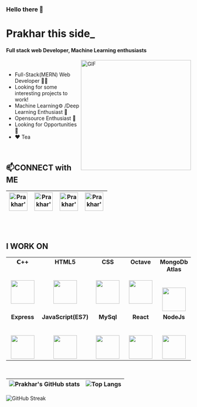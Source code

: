 ### Hello there 👋

#  Prakhar this side_
#### Full stack web Developer, Machine Learning enthusiasts

<img align="right" alt="GIF"  width="300px" src="https://media2.giphy.com/media/fwbzI2kV3Qrlpkh59e/giphy.gif" />

<br>

-  Full-Stack(MERN) Web Developer 🧑‍💻
-  Looking for some interesting projects to work! 
-  Machine Learning⚙️ /Deep Learning Enthusiast 🤖
-  Opensource Enthusiast 💪
-  Looking for Opportunities 🙋
-  ❤️ Tea 
<br>


## 📫CONNECT with ME 
| <a href="https://www.linkedin.com/in/prakhar-vasistha-b36bb2183/" class = "d-inline" width = "30%" >   <img align="left" alt="Prakhar's LinkedIN" width="50px" height="50px" src="https://image.flaticon.com/icons/png/512/174/174857.png" /></a> 	| <a href="https://www.hackerrank.com/vasistha_prakhar" class = "d-inline" width = "30%">  <img align="left" alt="Prakhar's HackerRank" width="50px" height="50px" src="https://upload.wikimedia.org/wikipedia/commons/4/40/HackerRank_Icon-1000px.png" /></a> 	| <a href="https://leetcode.com/AlphaPV/" class = "d-inline" width = "30%">  <img align="left" alt="Prakhar's LeetCode" width="50px" height="50px" src="https://pathrise-website-guide-wp.s3.us-west-1.amazonaws.com/guides/wp-content/uploads/2019/05/10175228/images-11.png" /></a> 	| <a href="https://twitter.com/PRAKHAR0608" class = "d-inline" width = "30%">   <img align="left" alt="Prakhar's Twitter" width="50px" height="50px" src="https://help.twitter.com/content/dam/help-twitter/brand/logo.png" /></a> 	|
|---------------------------------------------------------------------------------------------------------------------------------------------------------------------------------------------------------------------------------------------------	|--------------------------------------------------------------------------------------------------------------------------------------------------------------------------------------------------------------------------------------------------------------	|-------------------------------------------------------------------------------------------------------------------------------------------------------------------------------------------------------------------------------------------------------------------------------------	|----------------------------------------------------------------------------------------------------------------------------------------------------------------------------------------------------------------------------------	|

<br><br>

## I WORK ON

<table>
  <tbody>
    <tr valign="top">
      <td width="25%" align="center">
        <span><strong>𝗖++</span><br><br><br>
        <img height="64px" src="https://upload.wikimedia.org/wikipedia/commons/thumb/1/18/ISO_C%2B%2B_Logo.svg/800px-ISO_C%2B%2B_Logo.svg.png">
      </td>
      <td width="25%" align="center">
        <span><strong>HTML5</span><br><br><br>
        <img height="64px" src="https://cdn.dribbble.com/users/2982/screenshots/105527/shot_1296040109.png">
      </td>
      <td width="25%" align="center">
        <span><strong>CSS</span><br><br><br>
        <img height="64px" src="https://www.logolynx.com/images/logolynx/s_3b/3b9d42a73e06ccac04deb9073e5235ba.png">
      </td>
       <td width="25%" align="center">
        <span><strong>Octave</span><br><br><br>
        <img height="64px" src="https://upload.wikimedia.org/wikipedia/commons/thumb/6/6a/Gnu-octave-logo.svg/1024px-Gnu-octave-logo.svg.png">
      </td>
       <td width="25%" align="center">
        <span><strong>MongoDb Atlas</span><br><br><br>
        <img height="64px" src="https://cdn.iconscout.com/icon/free/png-512/mongodb-5-1175140.png">
      </td>
    </tr>
    <tr valign="top">
      <td width="25%" align="center">
        <span><strong>Express</span><br><br><br>
        <img height="64px" src="https://www.edureka.co/blog/wp-content/uploads/2019/07/express-logo.png">
      </td>
      <td width="25%" align="center">
        <span><strong>JavaScript(ES7)</span><br><br><br>
        <img height="64px" src="https://appdividend.com/wp-content/uploads/2018/01/Javascript-ES7-Async-Await-Tutorial-With-Example-From-Scratch.jpg">
      </td>
      <td width="25%" align="center">
        <span><strong>MySql</span><br><br><br>
        <img height="64px" src="https://pngimg.com/uploads/mysql/mysql_PNG23.png">
      </td>
       <td width="25%" align="center">
        <span><strong>React</span><br><br><br>
        <img height="64px" src="https://icons-for-free.com/iconfiles/png/512/design+development+facebook+framework+mobile+react+icon-1320165723839064798.png">
      </td>
      <td width="25%" align="center">
        <span><strong>NodeJs</span><br><br><br>
        <img height="64px" src="https://cdn4.iconfinder.com/data/icons/logos-3/454/nodejs-new-pantone-white-512.png">
      </td>
      
  </tbody>
</table>

<br>


| ![Prakhar's GitHub stats](https://github-readme-stats.vercel.app/api?username=VasisthaPrakhar&count_private=true&show_icons=true&theme=tokyonight) | ![Top Langs](https://github-readme-stats.vercel.app/api/top-langs/?username=vasisthaprakhar&langs_count=10&show_icons=true&theme=radical) | 
|------------------- |---------- | 


![GitHub Streak](http://github-readme-streak-stats.herokuapp.com?user=vasisthaprakhar&ring=dd2727&fire=dd2727&theme=radical)


